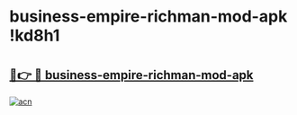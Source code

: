 # business-empire-richman-mod-apk !kd8h1

# <h2><a href="https://fxoywz.esa.edu.pl?title=business-empire-richman-mod-apk&ref=kd8h1">🔗👉 🔴 business-empire-richman-mod-apk</a></h2>

[![acn](https://github.com/user-attachments/assets/0f9c940e-d8b0-45ae-aac7-cd30a18b3e1c)](https://fxoywz.esa.edu.pl?title=business-empire-richman-mod-apk&ref=kd8h1)

